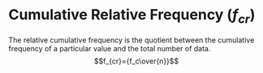 # Cumulative Relative Frequency ($f_{cr}$)
The relative cumulative frequency is the quotient between the cumulative frequency of a particular value and the total number of data.
$$f_{cr}={f_c\over{n}}$$